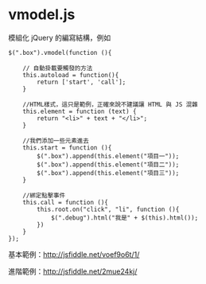 # vmodel.js
模組化 jQuery 的編寫結構，例如

    $(".box").vmodel(function (){

        // 自動掛載要觸發的方法
        this.autoload = function(){
            return ['start', 'call'];
        }

        //HTML樣式，這只是範例，正確來說不建議讓 HTML 與 JS 混雜
        this.element = function (text) {
            return "<li>" + text + "</li>";
        }
        
        //我們添加一些元素進去
        this.start = function (){
            $(".box").append(this.element("項目一"));
            $(".box").append(this.element("項目二"));
            $(".box").append(this.element("項目三"));
        }

        //綁定點擊事件
        this.call = function (){
            this.root.on("click", "li", function (){
                $(".debug").html("我是" + $(this).html());
            })
        }
    });

基本範例：http://jsfiddle.net/voef9o6t/1/

進階範例：http://jsfiddle.net/2mue24kj/